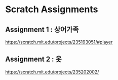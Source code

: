 # Scratch Assignments
## Assignment 1 : 상어가족
https://scratch.mit.edu/projects/235193051/#player
## Assignment 2 : 옷 
https://scratch.mit.edu/projects/235202002/
